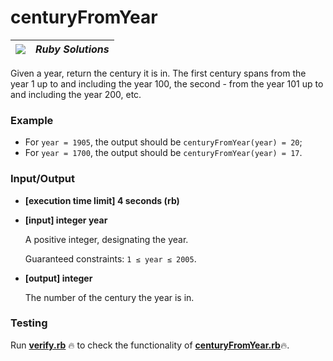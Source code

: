 # centuryFromYear

| ![](https://app.codesignal.com/user-icons/languages/rb.svg) | ***Ruby Solutions*** |
|---|---|

Given a year, return the century it is in. The first century spans from the year 1 up to and including the year 100, the second - from the year 101 up to and including the year 200, etc.

### Example

- For `year = 1905`, the output should be
  `centuryFromYear(year) = 20`;
- For `year = 1700`, the output should be
  `centuryFromYear(year) = 17`.

### Input/Output

- **[execution time limit] 4 seconds (rb)**


- **[input] integer year**

  A positive integer, designating the year.

  Guaranteed constraints:
  `1 ≤ year ≤ 2005`.


- **[output] integer**

  The number of the century the year is in.

### Testing
Run [**verify.rb**](./verify.rb) :fire: to check the functionality of [**centuryFromYear.rb**](./centuryFromYear.rb):fire:.